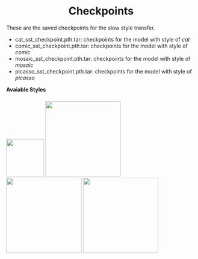 **<h1><center>Checkpoints</center></h1>**
These are the saved checkpoints for the slow style transfer.

- cat_sst_checkpoint.pth.tar: checkpoints for the model with style of <I>cat</I>
- comic_sst_checkpoint.pth.tar:	checkpoints for the model with style of <I>comic</I>
- mosaic_sst_checkpoint.pth.tar:	checkpoints for the model with style of <I>mosaic</I>
- picasso_sst_checkpoint.pth.tar:	checkpoints for the model with style of <I>picasso</I>

**Avaiable Styles**
### 
<p float="left">
  <img src="https://raw.githubusercontent.com/oliver-lijiayi/Socially-Dead-Team/master/SlowStyleTransfer/StyleImages/cat.jpg?token=AKP2FBKUBB2EGDLPJ2QZSSS46JZPK" width="100"/>
  <img src="https://raw.githubusercontent.com/oliver-lijiayi/Socially-Dead-Team/master/SlowStyleTransfer/StyleImages/comic.jpg?token=AKP2FBOLIZ7RIQSDQAUMOMC46JZQU" width="200"/>
  <img src="https://raw.githubusercontent.com/oliver-lijiayi/Socially-Dead-Team/master/SlowStyleTransfer/StyleImages/mosaic.jpg?token=AKP2FBP6HRJ2MYBFGBSCO2K46JZY6" width="200"/>
  <img src="https://raw.githubusercontent.com/oliver-lijiayi/Socially-Dead-Team/master/SlowStyleTransfer/StyleImages/picasso.jpg?token=AKP2FBKTC3EWAC5BA25EACC46JZ2U" width="200"/>
</p>



